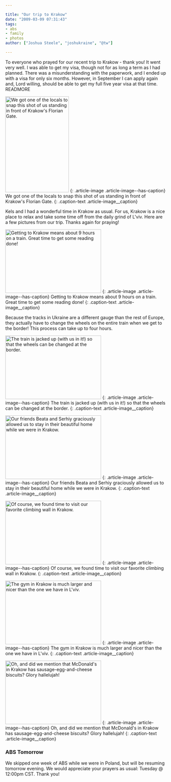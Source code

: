 ```yaml
---

title: "Our trip to Krakow"
date: "2009-03-09 07:31:43"
tags:
- abs
- family
- photos
author: ["Joshua Steele", "joshukraine", "@tw"]

---
```


To everyone who prayed for our recent trip to Krakow - thank you! It went very well. I was able to get my visa, though not for as long a term as I had planned. There was a misunderstanding with the paperwork, and I ended up with a visa for only six months. However, in September I can apply again and, Lord willing, should be able to get my full five year visa at that time. READMORE

<a href="//d21yo20tm8bmc2.cloudfront.net/2009/03/dsc_5101.jpg"><img class="size-medium wp-image-529" title="dsc_5101" src="//d21yo20tm8bmc2.cloudfront.net/2009/03/dsc_5101-199x300.jpg" alt="We got one of the locals to snap this shot of us standing in front of Krakow's Florian Gate." width="199" height="300" /></a>
{: .article-image .article-image--has-caption}
We got one of the locals to snap this shot of us standing in front of Krakow's Florian Gate.
{: .caption-text .article-image__caption}

Kels and I had a wonderful time in Krakow as usual. For us, Krakow is a nice place to relax and take some time off from the daily grind of L'viv. Here are a few pictures from our trip. Thanks again for praying!

<a href="//d21yo20tm8bmc2.cloudfront.net/2009/03/dsc_5043.jpg"><img class="size-medium wp-image-530" title="dsc_5043" src="//d21yo20tm8bmc2.cloudfront.net/2009/03/dsc_5043-300x199.jpg" alt="Getting to Krakow means about 9 hours on a train. Great time to get some reading done!" width="300" height="199" /></a>
{: .article-image .article-image--has-caption}
Getting to Krakow means about 9 hours on a train. Great time to get some reading done!
{: .caption-text .article-image__caption}

Because the tracks in Ukraine are a different gauge than the rest of Europe, they actually have to change the wheels on the entire train when we get to the border! This process can take up to four hours.

<a href="//d21yo20tm8bmc2.cloudfront.net/2009/03/dsc_5050.jpg"><img class="size-medium wp-image-531" title="dsc_5050" src="//d21yo20tm8bmc2.cloudfront.net/2009/03/dsc_5050-300x199.jpg" alt="The train is jacked up (with us in it!) so that the wheels can be changed at the border." width="300" height="199" /></a>
{: .article-image .article-image--has-caption}
The train is jacked up (with us in it!) so that the wheels can be changed at the border.
{: .caption-text .article-image__caption}

<a href="//d21yo20tm8bmc2.cloudfront.net/2009/03/dsc_5092.jpg"><img class="size-medium wp-image-532" title="dsc_5092" src="//d21yo20tm8bmc2.cloudfront.net/2009/03/dsc_5092-300x199.jpg" alt="Our friends Beata and Serhiy graciously allowed us to stay in their beautiful home while we were in Krakow." width="300" height="199" /></a>
{: .article-image .article-image--has-caption}
Our friends Beata and Serhiy graciously allowed us to stay in their beautiful home while we were in Krakow.
{: .caption-text .article-image__caption}

<a href="//d21yo20tm8bmc2.cloudfront.net/2009/03/dsc_5073.jpg"><img class="size-medium wp-image-533" title="dsc_5073" src="//d21yo20tm8bmc2.cloudfront.net/2009/03/dsc_5073-300x199.jpg" alt="Of course, we found time to visit our favorite climbing wall in Krakow." width="300" height="199" /></a>
{: .article-image .article-image--has-caption}
Of course, we found time to visit our favorite climbing wall in Krakow.
{: .caption-text .article-image__caption}

<a href="//d21yo20tm8bmc2.cloudfront.net/2009/03/dsc_5086.jpg"><img class="size-medium wp-image-534" title="dsc_5086" src="//d21yo20tm8bmc2.cloudfront.net/2009/03/dsc_5086-300x199.jpg" alt="The gym in Krakow is much larger and nicer than the one we have in L'viv." width="300" height="199" /></a>
{: .article-image .article-image--has-caption}
The gym in Krakow is much larger and nicer than the one we have in L'viv.
{: .caption-text .article-image__caption}

<a href="//d21yo20tm8bmc2.cloudfront.net/2009/03/dsc_5098.jpg"><img class="size-medium wp-image-535" title="dsc_5098" src="//d21yo20tm8bmc2.cloudfront.net/2009/03/dsc_5098-300x199.jpg" alt="Oh, and did we mention that McDonald's in Krakow has sausage-egg-and-cheese biscuits? Glory hallelujah!" width="300" height="199" /></a>
{: .article-image .article-image--has-caption}
Oh, and did we mention that McDonald's in Krakow has sausage-egg-and-cheese biscuits? Glory hallelujah!
{: .caption-text .article-image__caption}

### ABS Tomorrow

We skipped one week of ABS while we were in Poland, but will be resuming tomorrow evening. We would appreciate your prayers as usual: Tuesday @ 12:00pm CST. Thank you!
